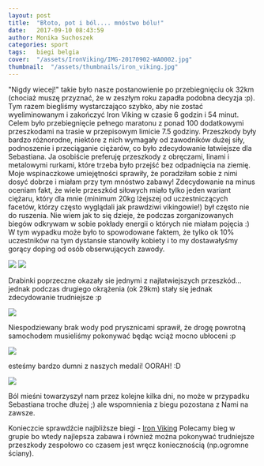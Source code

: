 ```yaml
---
layout: post
title:  "Błoto, pot i ból.... mnóstwo bólu!"
date:   2017-09-10 08:43:59
author: Monika Suchoszek
categories: sport
tags:	biegi belgia
cover:  "/assets/IronViking/IMG-20170902-WA0002.jpg"
thumbnail:  "/assets/thumbnails/iron_viking.jpg"
---
```


"Nigdy wiecej!" takie było nasze postanowienie po przebiegnięciu ok 32km (chociaż muszę przyznać, że w zeszłym roku zapadła podobna decyzja :p). 
Tym razem biegliśmy wystarczająco szybko, aby nie zostać wyeliminowanym i zakończyć Iron Viking w czasie 6 godzin i 54 minut. Celem było 
przebiegnięcie pełnego maratonu z ponad 100 dodatkowymi przeszkodami na trasie w przepisowym limicie 7.5 godziny. Przeszkody były bardzo różnorodne, 
niektóre z nich wymagały od zawodników dużej siły, podnoszenie i przeciąganie ciężarów, co było zdecydowanie łatwiejsze dla Sebastiana. Ja osobiście 
preferuję przeszkody z obręczami, linami i metalowymi rurkami, które trzeba było przejść bez odpadnięcia na ziemię. Moje wspinaczkowe umiejętności 
sprawiły, że poradziłam sobie z nimi dosyć dobrze i miałam przy tym mnóstwo zabawy! Zdecydowanie na minus oceniam fakt, że wiele przeszkód siłowych miało
 tylko jeden wariant ciężaru, który dla mnie (minimum 20kg lżejszej od uczestniczących facetów, którzy często wyglądali jak prawdziwi vikingowie!) był często nie do ruszenia.
 Nie wiem jak to się dzieje, że podczas zorganizowanych biegów odkrywam 
w sobie pokłady energii o których nie miałam pojęcia :) W tym wypadku może było to spowodowane faktem, że tylko ok 10% uczestników na tym dystansie stanowiły
kobiety i to my dostawałyśmy gorący doping od osób obserwujących zawody.

<div class="row">
<img src="/assets/IronViking/IMG-20170905-WA0000.jpg" class="column-50" />
<img src="/assets/IronViking/IMG-20170905-WA0001.jpg" class="column-50" />
</div>
<p class="caption">Drabinki poprzeczne okazały sie jednymi z najłatwiejszych przeszkód... 
jednak podczas drugiego okrążenia (ok 29km) stały się jednak zdecydowanie trudniejsze :p</p>

<img src="/assets/IronViking/IMG_20170903_211324.jpg" />
<p class="caption">Niespodziewany brak wody pod prysznicami sprawił, że drogę powrotną samochodem musieliśmy pokonywać będąc wciąż mocno ubłoceni :p</p>

<img src="/assets/IronViking/IMG-20170902-WA0002.jpg" />
<p class="caption">esteśmy bardzo dumni z naszych medali! OORAH! :D</p>

<img src="/assets/IronViking/IMG_20170903_211226.jpg" />
<p class="caption">Ból mieśni towarzyszył nam przez kolejne kilka dni, no może w przypadku Sebastiana troche dłużej ;) ale wspomnienia z biegu pozostana 
z Nami na zawsze.</p>

Konieczcie sprawdźcie najbliższe biegi - [Iron Viking](https://strongviking.com/en/editions/iron-viking/146/) Polecamy bieg w grupie bo wtedy najlepsza
zabawa i również można pokonywać trudniejsze przeszkody zespołowo co czasem jest wręcz koniecznością (np.ogromne ściany).
